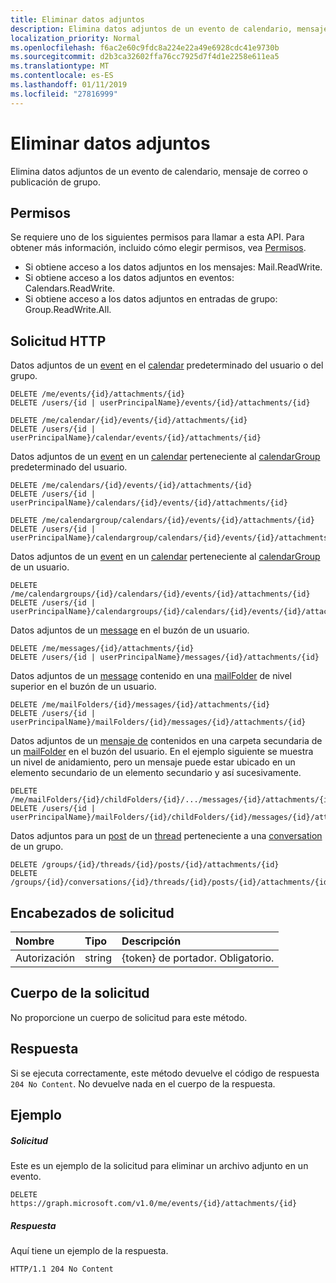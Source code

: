 ```yaml
---
title: Eliminar datos adjuntos
description: Elimina datos adjuntos de un evento de calendario, mensaje de correo o publicación de grupo.
localization_priority: Normal
ms.openlocfilehash: f6ac2e60c9fdc8a224e22a49e6928cdc41e9730b
ms.sourcegitcommit: d2b3ca32602ffa76cc7925d7f4d1e2258e611ea5
ms.translationtype: MT
ms.contentlocale: es-ES
ms.lasthandoff: 01/11/2019
ms.locfileid: "27816999"
---
```

# <a name="delete-attachment"></a>Eliminar datos adjuntos

Elimina datos adjuntos de un evento de calendario, mensaje de correo o publicación de grupo.
## <a name="permissions"></a>Permisos
Se requiere uno de los siguientes permisos para llamar a esta API. Para obtener más información, incluido cómo elegir permisos, vea [Permisos](/graph/permissions-reference).

* Si obtiene acceso a los datos adjuntos en los mensajes: Mail.ReadWrite.
* Si obtiene acceso a los datos adjuntos en eventos: Calendars.ReadWrite.
* Si obtiene acceso a los datos adjuntos en entradas de grupo: Group.ReadWrite.All.

<!--
* If accessing attachments in Group Events or Posts: Group.ReadWrite.All.
-->

## <a name="http-request"></a>Solicitud HTTP
Datos adjuntos de un [event](../resources/event.md) en el [calendar](../resources/calendar.md) predeterminado del usuario o del grupo.
<!-- { "blockType": "ignored" } -->
```http
DELETE /me/events/{id}/attachments/{id}
DELETE /users/{id | userPrincipalName}/events/{id}/attachments/{id}

DELETE /me/calendar/{id}/events/{id}/attachments/{id}
DELETE /users/{id | userPrincipalName}/calendar/events/{id}/attachments/{id}
```

<!--
DELETE /groups/{id}/events/{id}/attachments/{id}
DELETE /groups/{id}/calendar/events/{id}/attachments/{id}
-->

Datos adjuntos de un [event](../resources/event.md) en un [calendar](../resources/calendar.md) perteneciente al [calendarGroup](../resources/calendargroup.md) predeterminado del usuario.
<!-- { "blockType": "ignored" } -->
```http
DELETE /me/calendars/{id}/events/{id}/attachments/{id}
DELETE /users/{id | userPrincipalName}/calendars/{id}/events/{id}/attachments/{id}

DELETE /me/calendargroup/calendars/{id}/events/{id}/attachments/{id}
DELETE /users/{id | userPrincipalName}/calendargroup/calendars/{id}/events/{id}/attachments/{id}
```
Datos adjuntos de un [event](../resources/event.md) en un [calendar](../resources/calendar.md) perteneciente al [calendarGroup](../resources/calendargroup.md) de un usuario.
<!-- { "blockType": "ignored" } -->
```http
DELETE /me/calendargroups/{id}/calendars/{id}/events/{id}/attachments/{id}
DELETE /users/{id | userPrincipalName}/calendargroups/{id}/calendars/{id}/events/{id}/attachments/{id}
```
Datos adjuntos de un [message](../resources/message.md) en el buzón de un usuario.
<!-- { "blockType": "ignored" } -->
```http
DELETE /me/messages/{id}/attachments/{id}
DELETE /users/{id | userPrincipalName}/messages/{id}/attachments/{id}
```
Datos adjuntos de un [message](../resources/message.md) contenido en una [mailFolder](../resources/mailfolder.md) de nivel superior en el buzón de un usuario.
<!-- { "blockType": "ignored" } -->
```http
DELETE /me/mailFolders/{id}/messages/{id}/attachments/{id}
DELETE /users/{id | userPrincipalName}/mailFolders/{id}/messages/{id}/attachments/{id}
```
Datos adjuntos de un [mensaje de](../resources/message.md) contenidos en una carpeta secundaria de un [mailFolder](../resources/mailfolder.md) en el buzón del usuario.  En el ejemplo siguiente se muestra un nivel de anidamiento, pero un mensaje puede estar ubicado en un elemento secundario de un elemento secundario y así sucesivamente.
<!-- { "blockType": "ignored" } -->
```http
DELETE /me/mailFolders/{id}/childFolders/{id}/.../messages/{id}/attachments/{id}
DELETE /users/{id | userPrincipalName}/mailFolders/{id}/childFolders/{id}/messages/{id}/attachments/{id}
```
Datos adjuntos para un [post](../resources/post.md) de un [thread](../resources/conversationthread.md) perteneciente a una [conversation](../resources/conversation.md) de un grupo.
<!-- { "blockType": "ignored" } -->
```http
DELETE /groups/{id}/threads/{id}/posts/{id}/attachments/{id}
DELETE /groups/{id}/conversations/{id}/threads/{id}/posts/{id}/attachments/{id}
```
## <a name="request-headers"></a>Encabezados de solicitud
| Nombre       | Tipo | Descripción|
|:---------------|:--------|:----------|
| Autorización  | string  | {token} de portador. Obligatorio. |

## <a name="request-body"></a>Cuerpo de la solicitud
No proporcione un cuerpo de solicitud para este método.

## <a name="response"></a>Respuesta

Si se ejecuta correctamente, este método devuelve el código de respuesta `204 No Content`. No devuelve nada en el cuerpo de la respuesta.

## <a name="example"></a>Ejemplo
##### <a name="request"></a>Solicitud
Este es un ejemplo de la solicitud para eliminar un archivo adjunto en un evento.
<!-- {
  "blockType": "request",
  "name": "delete_attachment"
}-->
```http
DELETE https://graph.microsoft.com/v1.0/me/events/{id}/attachments/{id}
```
##### <a name="response"></a>Respuesta
Aquí tiene un ejemplo de la respuesta.
<!-- {
  "blockType": "response",
  "truncated": true
} -->
```http
HTTP/1.1 204 No Content
```
<!-- uuid: 8fcb5dbc-d5aa-4681-8e31-b001d5168d79
2015-10-25 14:57:30 UTC -->
<!-- {
  "type": "#page.annotation",
  "description": "Delete attachment",
  "keywords": "",
  "section": "documentation",
  "tocPath": ""
}-->
